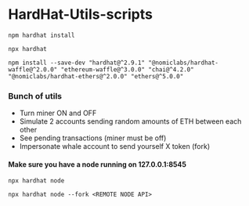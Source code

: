 # HardHat-Utils-scripts
```
npm hardhat install
```
```
npx hardhat
```
```
npm install --save-dev "hardhat@^2.9.1" "@nomiclabs/hardhat-waffle@^2.0.0" "ethereum-waffle@^3.0.0" "chai@^4.2.0" "@nomiclabs/hardhat-ethers@^2.0.0" "ethers@^5.0.0"
```

### Bunch of utils
- Turn miner ON and OFF
- Simulate 2 accounts sending random amounts of ETH between each other
- See pending transactions (miner must be off)
- Impersonate whale account to send yourself X token (fork)

#### Make sure you have a node running on 127.0.0.1:8545
```
npx hardhat node
```
```
npx hardhat node --fork <REMOTE NODE API>
```

